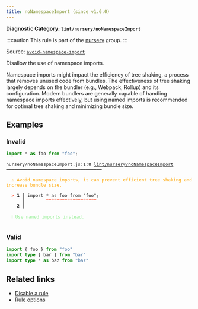 ```yaml
---
title: noNamespaceImport (since v1.6.0)
---
```


**Diagnostic Category: `lint/nursery/noNamespaceImport`**

:::caution
This rule is part of the [nursery](/linter/rules/#nursery) group.
:::

Source: <a href="https://github.com/thepassle/eslint-plugin-barrel-files/blob/main/docs/rules/avoid-namespace-import.md" target="_blank"><code>avoid-namespace-import</code></a>

Disallow the use of namespace imports.

Namespace imports might impact the efficiency of tree shaking, a process that removes unused code from bundles.
The effectiveness of tree shaking largely depends on the bundler (e.g., Webpack, Rollup) and its configuration.
Modern bundlers are generally capable of handling namespace imports effectively, but using named imports is recommended for optimal tree shaking and minimizing bundle size.

## Examples

### Invalid

```jsx
import * as foo from "foo";
```

<pre class="language-text"><code class="language-text">nursery/noNamespaceImport.js:1:8 <a href="https://biomejs.dev/linter/rules/no-namespace-import">lint/nursery/noNamespaceImport</a> ━━━━━━━━━━━━━━━━━━━━━━━━━━━━━━━━━━━━

<strong><span style="color: Orange;">  </span></strong><strong><span style="color: Orange;">⚠</span></strong> <span style="color: Orange;">Avoid namespace imports, it can prevent efficient tree shaking and increase bundle size.</span>
  
<strong><span style="color: Tomato;">  </span></strong><strong><span style="color: Tomato;">&gt;</span></strong> <strong>1 │ </strong>import * as foo from &quot;foo&quot;;
   <strong>   │ </strong>       <strong><span style="color: Tomato;">^</span></strong><strong><span style="color: Tomato;">^</span></strong><strong><span style="color: Tomato;">^</span></strong><strong><span style="color: Tomato;">^</span></strong><strong><span style="color: Tomato;">^</span></strong><strong><span style="color: Tomato;">^</span></strong><strong><span style="color: Tomato;">^</span></strong><strong><span style="color: Tomato;">^</span></strong><strong><span style="color: Tomato;">^</span></strong><strong><span style="color: Tomato;">^</span></strong><strong><span style="color: Tomato;">^</span></strong><strong><span style="color: Tomato;">^</span></strong><strong><span style="color: Tomato;">^</span></strong><strong><span style="color: Tomato;">^</span></strong><strong><span style="color: Tomato;">^</span></strong><strong><span style="color: Tomato;">^</span></strong><strong><span style="color: Tomato;">^</span></strong><strong><span style="color: Tomato;">^</span></strong><strong><span style="color: Tomato;">^</span></strong>
    <strong>2 │ </strong>
  
<strong><span style="color: lightgreen;">  </span></strong><strong><span style="color: lightgreen;">ℹ</span></strong> <span style="color: lightgreen;">Use named imports instead.</span>
  
</code></pre>

### Valid

```ts
import { foo } from "foo"
import type { bar } from "bar"
import type * as baz from "baz"
```

## Related links

- [Disable a rule](/linter/#disable-a-lint-rule)
- [Rule options](/linter/#rule-options)
